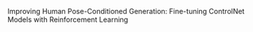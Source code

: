 Improving Human Pose-Conditioned Generation: Fine-tuning ControlNet Models with Reinforcement Learning
